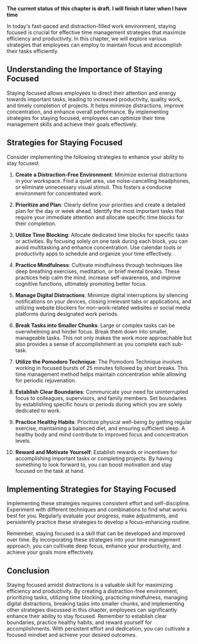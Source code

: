 **The current status of this chapter is draft. I will finish it later when I have time**

In today's fast-paced and distraction-filled work environment, staying focused is crucial for effective time management strategies that maximize efficiency and productivity. In this chapter, we will explore various strategies that employees can employ to maintain focus and accomplish their tasks efficiently.

Understanding the Importance of Staying Focused
-----------------------------------------------

Staying focused allows employees to direct their attention and energy towards important tasks, leading to increased productivity, quality work, and timely completion of projects. It helps minimize distractions, improve concentration, and enhance overall performance. By implementing strategies for staying focused, employees can optimize their time management skills and achieve their goals effectively.

Strategies for Staying Focused
------------------------------

Consider implementing the following strategies to enhance your ability to stay focused:

1. **Create a Distraction-Free Environment**: Minimize external distractions in your workspace. Find a quiet area, use noise-cancelling headphones, or eliminate unnecessary visual stimuli. This fosters a conducive environment for concentrated work.

2. **Prioritize and Plan**: Clearly define your priorities and create a detailed plan for the day or week ahead. Identify the most important tasks that require your immediate attention and allocate specific time blocks for their completion.

3. **Utilize Time Blocking**: Allocate dedicated time blocks for specific tasks or activities. By focusing solely on one task during each block, you can avoid multitasking and enhance concentration. Use calendar tools or productivity apps to schedule and organize your time effectively.

4. **Practice Mindfulness**: Cultivate mindfulness through techniques like deep breathing exercises, meditation, or brief mental breaks. These practices help calm the mind, increase self-awareness, and improve cognitive functions, ultimately promoting better focus.

5. **Manage Digital Distractions**: Minimize digital interruptions by silencing notifications on your devices, closing irrelevant tabs or applications, and utilizing website blockers for non-work-related websites or social media platforms during designated work periods.

6. **Break Tasks into Smaller Chunks**: Large or complex tasks can be overwhelming and hinder focus. Break them down into smaller, manageable tasks. This not only makes the work more approachable but also provides a sense of accomplishment as you complete each sub-task.

7. **Utilize the Pomodoro Technique**: The Pomodoro Technique involves working in focused bursts of 25 minutes followed by short breaks. This time management method helps maintain concentration while allowing for periodic rejuvenation.

8. **Establish Clear Boundaries**: Communicate your need for uninterrupted focus to colleagues, supervisors, and family members. Set boundaries by establishing specific hours or periods during which you are solely dedicated to work.

9. **Practice Healthy Habits**: Prioritize physical well-being by getting regular exercise, maintaining a balanced diet, and ensuring sufficient sleep. A healthy body and mind contribute to improved focus and concentration levels.

10. **Reward and Motivate Yourself**: Establish rewards or incentives for accomplishing important tasks or completing projects. By having something to look forward to, you can boost motivation and stay focused on the task at hand.

Implementing Strategies for Staying Focused
-------------------------------------------

Implementing these strategies requires consistent effort and self-discipline. Experiment with different techniques and combinations to find what works best for you. Regularly evaluate your progress, make adjustments, and persistently practice these strategies to develop a focus-enhancing routine.

Remember, staying focused is a skill that can be developed and improved over time. By incorporating these strategies into your time management approach, you can cultivate deep focus, enhance your productivity, and achieve your goals more effectively.

Conclusion
----------

Staying focused amidst distractions is a valuable skill for maximizing efficiency and productivity. By creating a distraction-free environment, prioritizing tasks, utilizing time blocking, practicing mindfulness, managing digital distractions, breaking tasks into smaller chunks, and implementing other strategies discussed in this chapter, employees can significantly enhance their ability to stay focused. Remember to establish clear boundaries, practice healthy habits, and reward yourself for accomplishments. With persistent effort and dedication, you can cultivate a focused mindset and achieve your desired outcomes.
